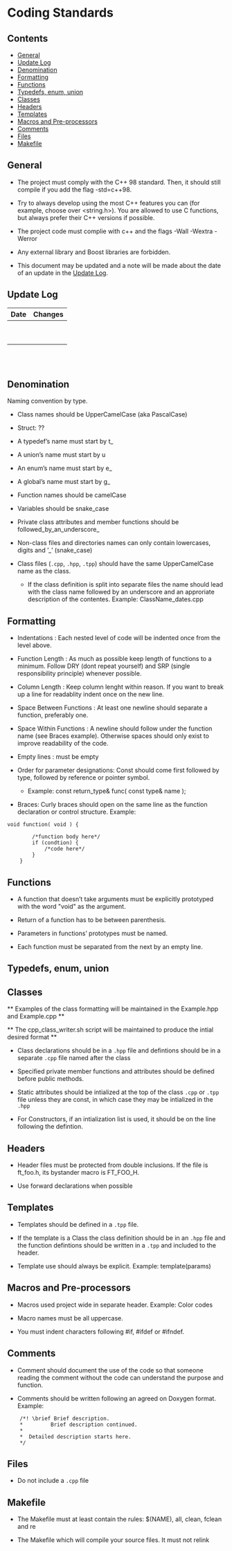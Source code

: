 
# Coding Standards

## Contents

- [General](#general)
- [Update Log](#update-log)
- [Denomination](#denomination)
- [Formatting](#formatting)
- [Functions](#functions)
- [Typedefs, enum, union](#typedefs-enum-union)
- [Classes](#classes)
- [Headers](#headers)
- [Templates](#templates)
- [Macros and Pre-processors](#macros-and-pre-processors)
- [Comments](#comments)
- [Files](#files)
- [Makefile](#makefile)

## General

- The project must comply with the C++ 98 standard. Then, it should still compile if you add the flag -std=c++98.

- Try to always develop using the most C++ features you can (for example, choose <cstring> over <string.h>). You are allowed to use C functions, but always prefer their C++ versions if possible.

- The project code must complie with c++ and the flags -Wall -Wextra -Werror

- Any external library and Boost libraries are forbidden.

- This document may be updated and a note will be made about the date of an update in the [Update Log](#update-log).

## Update Log

| __Date__        | __Changes__   |
| -------------  |:-------------:|
|                |  |
|                |       |
|                |     |
|                |     |
|                |    |
|                |       |
|                |       |
|                |     |
|                |       |
<br><br>

## Denomination

Naming convention by type.

- Class names should be UpperCamelCase (aka PascalCase)

- Struct: ??

- A typedef’s name must start by t_

- A union’s name must start by u

- An enum’s name must start by e_

- A global’s name must start by g_

- Function names should be camelCase

- Variables should be snake_case

- Private class attributes and member functions should be followed_by_an_underscore_

- Non-class files and directories names can only contain lowercases, digits and ’_’ (snake_case)

- Class files (`.cpp`, `.hpp`, `.tpp`) should have the same UpperCamelCase name as the class. 
	- If the class definition is split into separate files the name should lead with the class name followed by an underscore and an approriate description of the contentes. Example: ClassName_dates.cpp

## Formatting

- Indentations : Each nested level of code will be indented once from the level above.

- Function Length : As much as possible keep length of functions to a minimum. Follow DRY (dont repeat yourself) and SRP (single responsibility principle) whenever possible.

- Column Length : Keep column lenght within reason. If you want to break up a line for readablity indent once on the new line.

- Space Between Functions : At least one newline should separate a function, preferably one.

- Space Within Functions : A newline should follow under the function name (see Braces example). Otherwise spaces should only exist to improve readability of the code.

- Empty lines : must be empty

- Order for parameter designations: Const should come first followed by type, followed by reference or pointer symbol. 
	- Example: const return_type& func( const type& name );

- Braces: Curly braces should open on the same line as the function declaration or control structure. Example: 

```	
void function( void ) { 

		/*function body here*/
		if (condtion) {
			/*code here*/
		}
	}
```

## Functions

- A function that doesn’t take arguments must be explicitly prototyped with the
word "void" as the argument.

- Return of a function has to be between parenthesis.

- Parameters in functions’ prototypes must be named.

- Each function must be separated from the next by an empty line.


## Typedefs, enum, union



## Classes

** Examples of the class formatting will be maintained in the Example.hpp and Example.cpp **

** The cpp_class_writer.sh script will be maintained to produce the intial desired format **

- Class declarations should be in a `.hpp` file and defintions should be in a separate `.cpp` file named after the class

- Specified private member functions and attributes should be defined before public methods.

- Static attributes should be intialized at the top of the class `.cpp` or `.tpp` file unless they are const, in which case they may be intialized in the `.hpp`

- For Constructors, if an intialization list is used, it should be on the line following the defintion.

## Headers

- Header files must be protected from double inclusions. If the file is ft_foo.h, its bystander macro is FT_FOO_H.

- Use forward declarations when possible

## Templates

- Templates should be defined in a `.tpp` file. 

- If the template is a Class the class definition should be in an `.hpp` file and the function defintions should be written in a `.tpp` and included to the header.

- Template use should always be explicit. Example: template<type>(params)

## Macros and Pre-processors

- Macros used project wide in separate header. Example: Color codes

- Macro names must be all uppercase.

- You must indent characters following #if, #ifdef or #ifndef.

## Comments

- Comment should document the use of the code so that someone reading the comment without the code can understand the purpose and function.

- Comments should be written following an agreed on Doxygen format. Example:

```	
	/*! \brief Brief description.
	*         Brief description continued.
	*
	*  Detailed description starts here.
	*/
```


## Files

- Do not include a `.cpp` file


## Makefile

- The Makefile must at least contain the rules:
	$(NAME), all, clean, fclean and re

- The Makefile which will compile your source files. It must not relink

